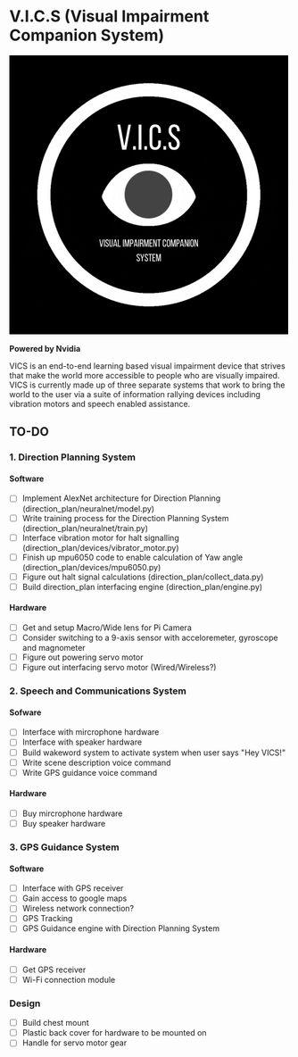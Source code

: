 # V.I.C.S (Visual Impairment Companion System)
![VICS LOGO](vics_logo.gif)
 
**Powered by Nvidia**

VICS is an end-to-end learning based visual impairment device that strives that make the world more accessible to people who are visually impaired. VICS is currently made up of three separate systems that work to bring the world to the user via a suite of information rallying devices including vibration motors and speech enabled assistance.

## TO-DO 

### 1. Direction Planning System

#### Software 

- [ ] Implement AlexNet architecture for Direction Planning (direction_plan/neuralnet/model.py) 
- [ ] Write training process for the Direction Planning System (direction_plan/neuralnet/train.py)
- [ ] Interface vibration motor for halt signalling (direction_plan/devices/vibrator_motor.py)
- [ ] Finish up mpu6050 code to enable calculation of Yaw angle (direction_plan/devices/mpu6050.py)
- [ ] Figure out halt signal calculations (direction_plan/collect_data.py)
- [ ] Build direction_plan interfacing engine (direction_plan/engine.py)

#### Hardware

- [ ] Get and setup Macro/Wide lens for Pi Camera
- [ ] Consider switching to a 9-axis sensor with acceloremeter, gyroscope and magnometer
- [ ] Figure out powering servo motor
- [ ] Figure out interfacing servo motor (Wired/Wireless?)

### 2. Speech and Communications System

#### Sofware

- [ ] Interface with mircrophone hardware
- [ ] Interface with speaker hardware
- [ ] Build wakeword system to activate system when user says "Hey VICS!"
- [ ] Write scene description voice command
- [ ] Write GPS guidance voice command

#### Hardware

- [ ] Buy mircrophone hardware
- [ ] Buy speaker hardware

### 3. GPS Guidance System

#### Software

- [ ] Interface with GPS receiver
- [ ] Gain access to google maps
- [ ] Wireless network connection?
- [ ] GPS Tracking
- [ ] GPS Guidance engine with Direction Planning System

#### Hardware

- [ ] Get GPS receiver
- [ ] Wi-Fi connection module

### Design

- [ ] Build chest mount
- [ ] Plastic back cover for hardware to be mounted on
- [ ] Handle for servo motor gear 
